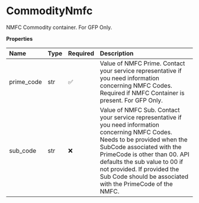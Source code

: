 # CommodityNmfc

NMFC Commodity container. For GFP Only.

**Properties**

| Name       | Type | Required | Description                                                                                                                                                                                                                                                                                                                 |
| :--------- | :--- | :------- | :-------------------------------------------------------------------------------------------------------------------------------------------------------------------------------------------------------------------------------------------------------------------------------------------------------------------------- |
| prime_code | str  | ✅       | Value of NMFC Prime. Contact your service representative if you need information concerning NMFC Codes. Required if NMFC Container is present. For GFP Only.                                                                                                                                                                |
| sub_code   | str  | ❌       | Value of NMFC Sub. Contact your service representative if you need information concerning NMFC Codes. Needs to be provided when the SubCode associated with the PrimeCode is other than 00. API defaults the sub value to 00 if not provided. If provided the Sub Code should be associated with the PrimeCode of the NMFC. |

<!-- This file was generated by liblab | https://liblab.com/ -->
